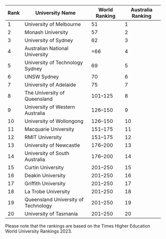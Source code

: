 | Rank | University Name | World Ranking | Australia Ranking |
| --- | --- | --- | --- |
| 1 | University of Melbourne | 51 | 1 |
| 2 | Monash University | 57 | 2 |
| 3 | University of Sydney | 62 | 3 |
| 4 | Australian National University | =66 | 4 |
| 5 | University of Technology Sydney | 69 | 5 |
| 6 | UNSW Sydney | 70 | 6 |
| 7 | University of Adelaide | 75 | 7 |
| 8 | The University of Queensland | 101–125 | 8 |
| 9 | University of Western Australia | 126–150 | 9 |
| 10 | University of Wollongong | 126–150 | 10 |
| 11 | Macquarie University | 151–175 | 11 |
| 12 | RMIT University | 151–175 | 12 |
| 13 | University of Newcastle | 176–200 | 13 |
| 14 | University of South Australia | 176–200 | 14 |
| 15 | Curtin University | 201–250 | 15 |
| 16 | Deakin University | 201–250 | 16 |
| 17 | Griffith University | 201–250 | 17 |
| 18 | La Trobe University | 201–250 | 18 |
| 19 | Queensland University of Technology | 201–250 | 19 |
| 20 | University of Tasmania | 201–250 | 20 |

Please note that the rankings are based on the Times Higher Education World University Rankings 2023.
